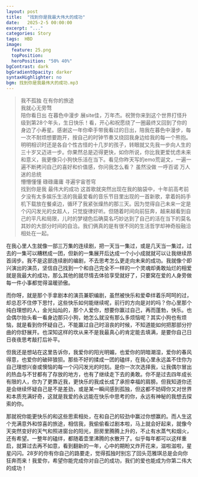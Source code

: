 ```yaml
---
layout: post
title:  "找到你是我最大伟大的成功"
date:   2025-2-5 00:00:00
excerpt: "..."
categories: Story
tags:  HBD
image:
  feature: 25.png
  topPosition: 
  heroPosition: "50% 40%"
bgContrast: dark
bgGradientOpacity: darker
syntaxHighlighter: no
bgm: 找到你是我最伟大的成功.mp3
---
```

> 我不孤独 在有你的旅途<br>
> 我就心无旁骛<br>
> 陪你看日出 在暮色中漫步
展site佳，万年杰。祝贺你来到这个世界打怪升级到第28个年头，生日快乐！看，开心和祝愿绕了一圈最终又回到了你的身边了小寿星。感谢这一年你牵手带我看过的日出，陪我在暮色中漫步，每一次不耐烦想要跑开，按自己的时钟节奏又绕回我身边给我的每一个熊抱。明明相识时还是各自个性古怪的十几岁的孩子，转眼就又先我一步向人生的三十岁又迈进一步。你果然总是迈得更快，如你所说，你比我更爱忧虑未来和意义，我更像只小狗快乐活在当下。看见你昨天写的emo荒诞文，一遍一遍不断拷问自己的喜好和价值感，你问我怎么看？
> 虽然没做 一呼百诺 万人迷的总统 <br>
> 懵懵懂懂 碌碌庸庸 寻遍宇宙苍穹 <br>
> 找到你是我 最伟大的成功
这首歌就突然出现在我的脑袋中，十年前高考前夕没有太多娱乐生活的我最爱看的音乐节目里出现的一首新歌，拿着妈妈手机下载放在餐桌边，循环了我紧张燥热的那三天。因为觉得自己未来一定是个闪闪发光的女超人，只觉旋律好听。但随着时间向前狂奔，越来越看到自己的平凡和局限，儿时的梦褪色后确莫名巧妙达到了自己的活在当下的莫名其妙的大部分时间的自洽。我们俩真的是有很不同的生活哲学却神奇般融洽相处在一起。

在我心里人生就像一部三万集的连续剧，把一天当一集过，或是几天当一集过，过去的一集可以糟糕成一团，但新的一集展开后达成一个小小成就就可以让我继续昂首阔步。我不是这部连续剧的编剧，不去思考怎么更走向未来的成功。我就像个即兴演出的演员，坚信自己找到一个和自己完全不一样的一个灵魂却勇敢灿烂的相爱就是我最大的成功，那么其他的就尽情去体验享受就好了，只要窝在爱的人身旁做每一件小事都觉得温暖骄傲。

而你呀，就是那个手拿剧本的演员兼职编剧，虽然被快乐和爱牵绊着乐呵呵的过，却总忍不住停下思忖，这些快乐如何能继续呢，前行的方向是对的吗？你心里那个纯白理想的人，金光灿灿的，那个人爱你，想要你赢过自己，再而蓬勃，快乐。也会偶尔抬头看一看身边那只小狗，她怎么就没有那么多烦恼呢？其实小狗也有烦恼，就是看到你怀疑自己，不能赢过自己时沮丧的时候，不知道能如何把那部分拧曲的你舒展开。也深知这样的坎从来不是我最真心的肯定能去填满，是要你自己日日夜夜思考敲打后补平。

但我还是想站在这里告诉你，我爱你的阳光明媚，也爱你的阴暗潮湿，爱你的春风得意，也爱你的破碎狼狈。那些不好的揉成一团的磕绊，在我心里永远盖不住你为自己理想兴奋或懊恼的每一个闪闪发光的时刻。是你一次次选择我，让我偶尔冒出的热血与不甘都有了存放的地方，也有了继续走下去的勇敢。你不是过去四年成长有限的人，你为了更靠近我，更快乐的我成长成了承担幸福的肩膀。但我知道你还是会继续怀疑自己是不是差劲，或是某一瞬间感到孤独，但这都不妨碍你又对世界和本质充满好奇，这就是我爱的永远能在快乐中思考的你，永远有神秘的我想去探索的你。

那就祝你能更快乐的和这些思索相处，在和自己的较劲中赢过你想赢的。而人生这个充满意外和惊喜的旅途，相信我，我偷偷看过剧本啦，马上就会好起来，就像今天突然变好的天气和照进窗台的阳光，厨房里腾腾上升的，不止有水蒸气和烟火，还有希望。一整年的磕绊，都随着壶里沸腾的水散开了。似乎每年都可以这样重启，就算过去再不如意，看到翻新的一年，心中的期盼又炸开花来，滋啦滋啦，星星闪闪。28岁的你有你自己的路要走，觉得孤独时别忘了回头范雅琪总是会向你狂奔而来！我爱你，希望你能完成你对自己的成功，我们的爱也能成为你第二伟大的成功！